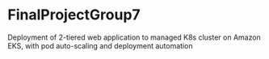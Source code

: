 # FinalProjectGroup7
Deployment of 2-tiered web application to managed K8s cluster on Amazon EKS, with pod auto-scaling and deployment automation
